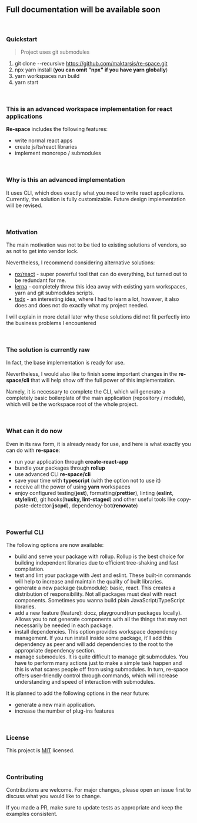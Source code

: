 ## Full documentation will be available soon

<br/>

### Quickstart

> Project uses git submodules
1. git clone --recursive https://github.com/maktarsis/re-space.git
2. npx yarn install (__you can omit "npx" if you have yarn globally__)
3. yarn workspaces run build
4. yarn start

<br/>


### This is an advanced workspace implementation for react applications

**Re-space** includes the following features:

- write normal react apps
- create js/ts/react libraries
- implement monorepo / submodules

<br/>

### Why is this an advanced implementation

It uses CLI, which does exactly what you need to write react applications.
Currently, the solution is fully customizable.
Future design implementation will be revised.

<br/>

### Motivation

The main motivation was not to be tied to existing solutions of vendors, so as not to get into vendor lock.

Nevertheless, I recommend considering alternative solutions:

- [nx/react](https://nx.dev/react) - super powerful tool that can do everything, but turned out to be redundant for me.
- [lerna](https://github.com/lerna/lerna) - completely threw this idea away with existing yarn workspaces, yarn and git submodules scripts.
- [tsdx](https://github.com/jaredpalmer/tsdx) - an interesting idea, where I had to learn a lot, however, it also does and does not do exactly what my project needed.

I will explain in more detail later why these solutions did not fit perfectly into the business problems I encountered

<br/>

### The solution is currently raw

In fact, the base implementation is ready for use.

Nevertheless, I would also like to finish some important changes in the **re-space/cli** that will help show off the full power of this implementation.

Namely, it is necessary to complete the CLI, which will generate a completely basic boilerplate of the main application (repository / module),
which will be the workspace root of the whole project.

<br/>

### What can it do now

Even in its raw form, it is already ready for use, and here is what exactly you can do with **re-space**:

- run your application through **create-react-app**
- bundle your packages through **rollup**
- use advanced CLI **re-space/cli**
- save your time with **typescript** (with the option not to use it)
- receive all the power of using **yarn** workspaces
- enjoy configured testing(**jest**), formatting(**prettier**), linting (**eslint**, **stylelint**), git hooks(**husky, lint-staged**) and other useful tools like copy-paste-detector(**jscpd**), dependency-bot(**renovate**)

<br/>

### Powerful CLI

The following options are now available:

- build and serve your package with rollup. Rollup is the best choice for building independent libraries due to efficient tree-shaking and fast compilation.
- test and lint your package with Jest and eslint. These built-in commands will help to increase and maintain the quality of built libraries.
- generate a new package (submodule): basic, react. This creates a distribution of responsibility. Not all packages must deal with react components. Sometimes you wanna build plain JavaScript/TypeScript libraries.
- add a new feature (feature): docz, playground(run packages locally). Allows you to not generate components with all the things that may not necessarily be needed in each package.
- install dependencies. This option provides workspace dependency management. If you run install inside some package, it'll add this dependency as peer and will add dependencies to the root to the appropriate dependency section.
- manage submodules. It is quite difficult to manage git submodules. You have to perform many actions just to make a simple task happen and this is what scares people off from using submodules. In turn, re-space offers user-friendly control through commands, which will increase understanding and speed of interaction with submodules.

It is planned to add the following options in the near future:

- generate a new main application.
- increase the number of plug-ins features

<br/>

### License

This project is [MIT](https://choosealicense.com/licenses/mit/) licensed.

<br/>

### Contributing

Contributions are welcome. For major changes, please open an issue first to discuss what you would like to change.

If you made a PR, make sure to update tests as appropriate and keep the examples consistent.

<br/>
